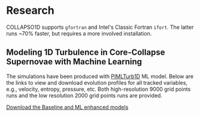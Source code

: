 # Research

COLLAPSO1D supports `gfortran` and Intel's Classic Fortran `ifort`. The latter runs ~70% faster, but requires a more involved installation.

## Modeling 1D Turbulence in Core-Collapse Supernovae with Machine Learning

The simulations have been produced with [PIMLTurb1D](https://sapsan-wiki.github.io/details/estimators/#physics-informed-cnn-for-1d-turbulence-modeling-pimlturb1d) ML model. Below are the links to view and download evolution profiles for all tracked variables, e.g., velocity, entropy, pressure, etc. Both high-resolution 9000 grid points runs and the low resolution 2000 grid points runs are provided.

[Download the Baseline and ML enhanced models](https://drive.google.com/drive/folders/1Iz9uSj5dn5N9G6vgmdQjgg_xVG73hg-J?usp=sharing)